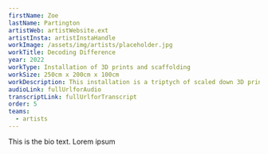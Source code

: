 ```yaml
---
firstName: Zoe
lastName: Partington
artistWeb: artistWebsite.ext
artistInsta: artistInstaHandle
workImage: /assets/img/artists/placeholder.jpg
workTitle: Decoding Difference
year: 2022
workType: Installation of 3D prints and scaffolding
workSize: 250cm x 200cm x 100cm
workDescription: This installation is a triptych of scaled down 3D printed figures of the artist moving through a delineated space. Using the accuracy of digital technology, this piece grants access for the first time for the blind artist to his own body. The figures are framed with layers of scaffolding that are a parody of gallery casements. Through granting every visitor, sight disabled or otherwise, access to the touchable figures, it offers something close to equality of experience.
audioLink: fullUrlforAudio
transcriptLink: fullUrlforTranscript
order: 5
teams:
  - artists
---
```


This is the bio text.
Lorem ipsum
